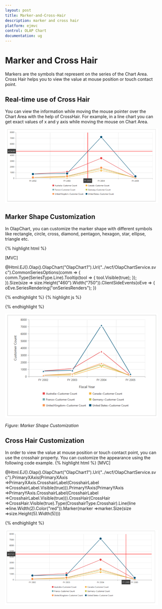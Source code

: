 ```yaml
---
layout: post
title: Marker-and-Cross-Hair
description: marker and cross hair 
platform: ejmvc
control: OLAP Chart
documentation: ug
---
```


# Marker and Cross Hair 

Markers are the symbols that represent on the series of the Chart Area. Cross Hair helps you to view the value at mouse position or touch contact point.

## Real-time use of Cross Hair

You can view the information while moving the mouse pointer over the Chart Area with the help of CrossHair. For example, in a line chart you can get exact values of x and y axis while moving the mouse on Chart Area.



![](Marker-and-Cross-Hair_images/Marker-and-Cross-Hair_img1.png)



## Marker Shape Customization 

In OlapChart, you can customize the marker shape with different symbols like rectangle, circle, cross, diamond, pentagon, hexagon, star, ellipse, triangle etc.

{% highlight html %}

[MVC]

@Html.EJ().Olap().OlapChart("OlapChart1").Url("../wcf/OlapChartService.svc").CommonSeriesOptions(comm => { comm.Type(SeriesType.Line).Tooltip(tool => { tool.Visible(true); }); }).Size(size => size.Height("460").Width("750")).ClientSideEvents(oEve => { oEve.SeriesRendering("onSeriesRenders"); })

{% endhighlight  %}
{% highlight js %}
<script type="text/javascript">

function onSeriesRenders(args) {

   for (var seriescount = 0; seriescount < this.model.series.length; seriescount++)

       this.model.series[seriescount].marker.shape = "Triangle";

}

</script>

{% endhighlight  %}



![C:/Users/Tamilarasu .M/Pictures/document/Chart/markershape.png](Marker-and-Cross-Hair_images/Marker-and-Cross-Hair_img2.png)

_Figure: Marker Shape Customization_

## Cross Hair Customization 

In order to view the value at mouse position or touch contact point, you can use the crosshair property. You can customize the appearance using the following code example. 
{% highlight html %}
[MVC]

@Html.EJ().Olap().OlapChart("OlapChart1").Url("../wcf/OlapChartService.svc").PrimaryXAxis(PrimaryXAxis =>PrimaryXAxis.CrosshairLabel(CrosshairLabel =>CrosshairLabel.Visible(true))).PrimaryYAxis(PrimaryYAxis =>PrimaryYAxis.CrosshairLabel(CrosshairLabel =>CrosshairLabel.Visible(true))).CrossHair(CrossHair =>CrossHair.Visible(true).Type(CrosshairType.Crosshair).Line(line =>line.Width(2).Color("red")).Marker(marker =>marker.Size(size =>size.Height(5).Width(5))))


{% endhighlight  %}

![](Marker-and-Cross-Hair_images/Marker-and-Cross-Hair_img3.png)



